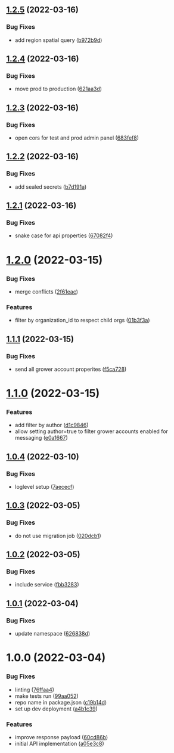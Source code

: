 ## [1.2.5](https://github.com/Greenstand/treetracker-grower-account-query/compare/v1.2.4...v1.2.5) (2022-03-16)


### Bug Fixes

* add region spatial query ([b972b9d](https://github.com/Greenstand/treetracker-grower-account-query/commit/b972b9dbb096a4e57581e4331c46a77a82a9b856))

## [1.2.4](https://github.com/Greenstand/treetracker-grower-account-query/compare/v1.2.3...v1.2.4) (2022-03-16)


### Bug Fixes

* move prod to production ([621aa3d](https://github.com/Greenstand/treetracker-grower-account-query/commit/621aa3d0a04cfd8cde43d5a72bf42e143ef5ff71))

## [1.2.3](https://github.com/Greenstand/treetracker-grower-account-query/compare/v1.2.2...v1.2.3) (2022-03-16)


### Bug Fixes

* open cors for test and prod admin panel ([683fef8](https://github.com/Greenstand/treetracker-grower-account-query/commit/683fef84848315aaff5361fe554def50b3e5c5ea))

## [1.2.2](https://github.com/Greenstand/treetracker-grower-account-query/compare/v1.2.1...v1.2.2) (2022-03-16)


### Bug Fixes

* add sealed secrets ([b7d191a](https://github.com/Greenstand/treetracker-grower-account-query/commit/b7d191a4b99261f1cc40113a81bbfeccf142afc1))

## [1.2.1](https://github.com/Greenstand/treetracker-grower-account-query/compare/v1.2.0...v1.2.1) (2022-03-16)


### Bug Fixes

* snake case for api properties ([67082f4](https://github.com/Greenstand/treetracker-grower-account-query/commit/67082f4206f028004a55e2f75d4074be29581383))

# [1.2.0](https://github.com/Greenstand/treetracker-grower-account-query/compare/v1.1.1...v1.2.0) (2022-03-15)


### Bug Fixes

* merge conflicts ([2f61eac](https://github.com/Greenstand/treetracker-grower-account-query/commit/2f61eac1f51f1323022aa70b308969ea6dcf747f))


### Features

* filter by organization_id to respect child orgs ([01b3f3a](https://github.com/Greenstand/treetracker-grower-account-query/commit/01b3f3ad5304f5ddb5099270736fc7e29d687ca2))

## [1.1.1](https://github.com/Greenstand/treetracker-grower-account-query/compare/v1.1.0...v1.1.1) (2022-03-15)


### Bug Fixes

* send all grower account properites ([f5ca728](https://github.com/Greenstand/treetracker-grower-account-query/commit/f5ca72872f3a1f532ee6ab38584f3d1582228d54))

# [1.1.0](https://github.com/Greenstand/treetracker-grower-account-query/compare/v1.0.4...v1.1.0) (2022-03-15)


### Features

* add filter by author ([d1c9846](https://github.com/Greenstand/treetracker-grower-account-query/commit/d1c9846dab8ec8f9b11b6c5e77f2db354941b35b))
* allow setting author=true to filter grower accounts enabled for messaging ([e0a1667](https://github.com/Greenstand/treetracker-grower-account-query/commit/e0a16677d7179e5df3a4cf514e41682a5b0da134))

## [1.0.4](https://github.com/Greenstand/treetracker-grower-account-query/compare/v1.0.3...v1.0.4) (2022-03-10)


### Bug Fixes

* loglevel setup ([7aececf](https://github.com/Greenstand/treetracker-grower-account-query/commit/7aececf959bbf2dbe49825c1be96f1698f240869))

## [1.0.3](https://github.com/Greenstand/treetracker-grower-account-query/compare/v1.0.2...v1.0.3) (2022-03-05)


### Bug Fixes

* do not use migration job ([020dcb1](https://github.com/Greenstand/treetracker-grower-account-query/commit/020dcb19d8b3fcb47f0b0bcc3165fe4ea29e192f))

## [1.0.2](https://github.com/Greenstand/treetracker-grower-account-query/compare/v1.0.1...v1.0.2) (2022-03-05)


### Bug Fixes

* include service ([fbb3283](https://github.com/Greenstand/treetracker-grower-account-query/commit/fbb3283304db3b90df3094f6402a27ef6e6c9449))

## [1.0.1](https://github.com/Greenstand/treetracker-grower-account-query/compare/v1.0.0...v1.0.1) (2022-03-04)


### Bug Fixes

* update namespace ([626838d](https://github.com/Greenstand/treetracker-grower-account-query/commit/626838dfc5a2c1ecf9c89df6c7ef5fb66f8f6c8b))

# 1.0.0 (2022-03-04)


### Bug Fixes

* linting ([76ffaa4](https://github.com/Greenstand/treetracker-grower-account-query/commit/76ffaa4144b18388a569408ccfe76ddb7bb1b2c9))
* make tests run ([99aa052](https://github.com/Greenstand/treetracker-grower-account-query/commit/99aa052f17641946cdd76e3a331a4b713acf20a9))
* repo name in package.json ([c19b14d](https://github.com/Greenstand/treetracker-grower-account-query/commit/c19b14d72aea17f0232a3641269fefb0ca351edf))
* set up dev deployment ([a4b1c39](https://github.com/Greenstand/treetracker-grower-account-query/commit/a4b1c3990f554949f2341fcc705230bdb8a89eff))


### Features

* improve response payload ([60cd86b](https://github.com/Greenstand/treetracker-grower-account-query/commit/60cd86bf904f6933a78c85bddb38d131b7008101))
* initial API implementation ([a05e3c8](https://github.com/Greenstand/treetracker-grower-account-query/commit/a05e3c885a1e6c77c7fc286e646a32193c7138fa))
